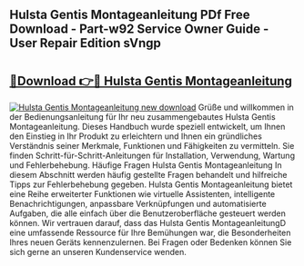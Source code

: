 ## Hulsta Gentis Montageanleitung PDf Free Download - Part-w92 Service Owner Guide - User Repair Edition sVngp

# <h2><a href="http://df758l.blite.top/?on=Hulsta+Gentis+Montageanleitung">🔗Download 👉🔴 Hulsta Gentis Montageanleitung</a></h2>

[![Hulsta Gentis Montageanleitung new download](https://i.imgur.com/lujVjoI.png)](http://df758l.blite.top/?on=Hulsta+Gentis+Montageanleitung)
Grüße und willkommen in der Bedienungsanleitung für Ihr neu zusammengebautes Hulsta Gentis Montageanleitung. Dieses Handbuch wurde speziell entwickelt, um Ihnen den Einstieg in Ihr Produkt zu erleichtern und Ihnen ein gründliches Verständnis seiner Merkmale, Funktionen und Fähigkeiten zu vermitteln. Sie finden Schritt-für-Schritt-Anleitungen für Installation, Verwendung, Wartung und Fehlerbehebung. Häufige Fragen Hulsta Gentis Montageanleitung In diesem Abschnitt werden häufig gestellte Fragen behandelt und hilfreiche Tipps zur Fehlerbehebung gegeben. Hulsta Gentis Montageanleitung bietet eine Reihe erweiterter Funktionen wie virtuelle Assistenten, intelligente Benachrichtigungen, anpassbare Verknüpfungen und automatisierte Aufgaben, die alle einfach über die Benutzeroberfläche gesteuert werden können. Wir vertrauen darauf, dass das Hulsta Gentis MontageanleitungD eine umfassende Ressource für Ihre Bemühungen war, die Besonderheiten Ihres neuen Geräts kennenzulernen. Bei Fragen oder Bedenken können Sie sich gerne an unseren Kundenservice wenden.
